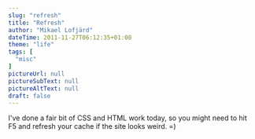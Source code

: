 ```yaml
---
slug: "refresh"
title: "Refresh"
author: "Mikael Lofjärd"
dateTime: 2011-11-27T06:12:35+01:00
theme: "life"
tags: [
  "misc"
]
pictureUrl: null
pictureSubText: null
pictureAltText: null
draft: false
---
```

I've done a fair bit of CSS and HTML work today, so you might need to hit F5 and refresh your cache if the site looks weird. =)
